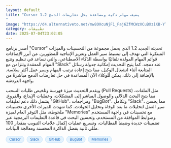 ```yaml
---
layout: default
title: "Cursor 1.2 يضيف مهام ذكية ومساعدة بحل تعارضات الدمج
"
image: "https://d4.alternativeto.net/mw8OXcuNjF1_Faj6ZfMCWzXCuBXziKB-YTs_L5YiA-0/rs:fill:1520:760:0/g:ce:0:0/YWJzOi8vZGlzdC9jb250ZW50LzE3NTE2NzA2MzUwNzYucG5n.png"
category: تطبيقات
date: 2025-07-04T23:02:05
---
```


أصدر برنامج "Cursor" تحديثه الجديد 1.2 الذي يحمل مجموعة من التحسينات والميزات المبتكرة التي تهدف إلى تبسيط سير العمل وتعزيز الإنتاجية للمطورين. من أبرز الإضافات قوائم المهام المولدة تلقائيًا بواسطة الذكاء الاصطناعي، والتي تساعد في تنظيم وتتبع المهام المعقدة وتتزامن مع "Slack" عند دمجه. كما يتيح التحديث إمكانية جدولة رسائل المتابعة أثناء انشغال الوكيل، مما يتيح إعادة ترتيب المهام وسير عمل أكثر سلاسة. بالإضافة إلى ذلك، يمكن للوكلاء الآن المساعدة في حل تعارضات الدمج مباشرةً من واجهة الدردشة.

ويقدم التحديث ميزة فهرسة وتلخيص طلبات السحب (Pull Requests) مثل الملفات، مما يتيح البحث الدلالي والوصول المباشر إلى المشكلات، وعمليات الإيداع، والفروع. يشمل ذلك دعم تعليقات "GitHub"، ومراجعات "BugBot"، وتكامل "Slack"، مما يحسن سير العمل لتحليلات ما بعد الوفاة وتحليل الحوادث. كما شهدت الميزات الأخرى تحسينات ملحوظة، مثل التوفر العام لميزة "Memories" مع تحسينات في واجهة المستخدم وضوابط الموافقة من المستخدم، وتحسين البحث في قاعدة التعليمات البرمجية عبر تضمينات جديدة وضبط المطالبات، وتسريع عمليات إكمال علامات التبويب بمقدار 100 مللي ثانية بفضل الذاكرة المحسنة ومعالجة البيانات.

<div style="margin-top:2px; margin-bottom:2px;"><a href="https://bidjadraft.github.io/?query=Cursor" style="background:#e3f2fd; color:#1565c0; font-size:80%; border-radius:12px; padding:3px 10px; margin:2px 4px 2px 0; display:inline-block; border:1px solid #bbdefb; text-decoration:none;">Cursor</a> <a href="https://bidjadraft.github.io/?query=Slack" style="background:#e3f2fd; color:#1565c0; font-size:80%; border-radius:12px; padding:3px 10px; margin:2px 4px 2px 0; display:inline-block; border:1px solid #bbdefb; text-decoration:none;">Slack</a> <a href="https://bidjadraft.github.io/?query=GitHub" style="background:#e3f2fd; color:#1565c0; font-size:80%; border-radius:12px; padding:3px 10px; margin:2px 4px 2px 0; display:inline-block; border:1px solid #bbdefb; text-decoration:none;">GitHub</a> <a href="https://bidjadraft.github.io/?query=BugBot" style="background:#e3f2fd; color:#1565c0; font-size:80%; border-radius:12px; padding:3px 10px; margin:2px 4px 2px 0; display:inline-block; border:1px solid #bbdefb; text-decoration:none;">BugBot</a> <a href="https://bidjadraft.github.io/?query=Memories" style="background:#e3f2fd; color:#1565c0; font-size:80%; border-radius:12px; padding:3px 10px; margin:2px 4px 2px 0; display:inline-block; border:1px solid #bbdefb; text-decoration:none;">Memories</a></div><br><br>
